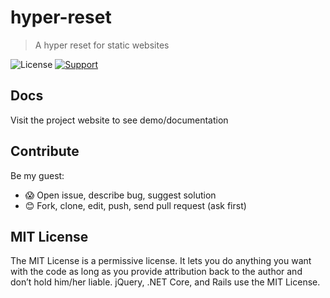 # hyper-reset

> A hyper reset for static websites

![License](https://img.shields.io/badge/License-MIT-blue.svg)
[![Support](https://img.shields.io/badge/_Support-❤︎_Development-9b59b6.svg)](https://www.paypal.com/cgi-bin/webscr?cmd=_s-xclick&hosted_button_id=MAURFPVLDCF64)

## Docs

Visit the project website to see demo/documentation

## Contribute

Be my guest:

- 😱 Open issue, describe bug, suggest solution
- 😊 Fork, clone, edit, push, send pull request (ask first)

## MIT License

The MIT License is a permissive license. It lets you do anything you want with the code as long as you provide attribution back to the author and don’t hold him/her liable. jQuery, .NET Core, and Rails use the MIT License.
